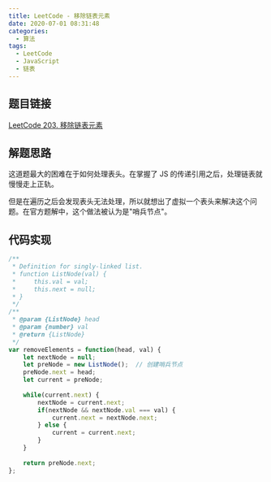 ```yaml
---
title: LeetCode - 移除链表元素
date: 2020-07-01 08:31:48
categories:
  - 算法
tags:
  - LeetCode
  - JavaScript
  - 链表
---
```


## 题目链接

[LeetCode 203. 移除链表元素](https://leetcode.cn/problems/remove-linked-list-elements/)

## 解题思路

这道题最大的困难在于如何处理表头。在掌握了 JS 的传递引用之后，处理链表就慢慢走上正轨。

但是在遍历之后会发现表头无法处理，所以就想出了虚拟一个表头来解决这个问题。在官方题解中，这个做法被认为是"哨兵节点"。

## 代码实现

```javascript
/**
 * Definition for singly-linked list.
 * function ListNode(val) {
 *     this.val = val;
 *     this.next = null;
 * }
 */
/**
 * @param {ListNode} head
 * @param {number} val
 * @return {ListNode}
 */
var removeElements = function(head, val) {
    let nextNode = null;
    let preNode = new ListNode();  // 创建哨兵节点
    preNode.next = head;
    let current = preNode;
    
    while(current.next) {
        nextNode = current.next;
        if(nextNode && nextNode.val === val) {
            current.next = nextNode.next;
        } else {
            current = current.next;
        }
    }
    
    return preNode.next;
};
```
